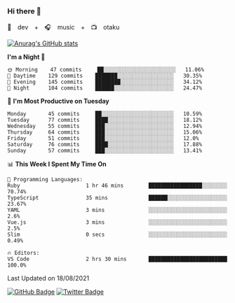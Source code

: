 ### Hi there 👋

🚀　dev　+　🎧　music　+　📺　otaku


[![Anurag's GitHub stats](https://github-readme-stats.vercel.app/api?username=koheitasaka&count_private=true&show_icons=true&theme=monokai)](https://github.com/koheitasaka/github-readme-stats)

<!--START_SECTION:waka-->
**I'm a Night 🦉** 

```text
🌞 Morning    47 commits     ██░░░░░░░░░░░░░░░░░░░░░░░   11.06% 
🌆 Daytime    129 commits    ███████░░░░░░░░░░░░░░░░░░   30.35% 
🌃 Evening    145 commits    ████████░░░░░░░░░░░░░░░░░   34.12% 
🌙 Night      104 commits    ██████░░░░░░░░░░░░░░░░░░░   24.47%

```
📅 **I'm Most Productive on Tuesday** 

```text
Monday       45 commits     ██░░░░░░░░░░░░░░░░░░░░░░░   10.59% 
Tuesday      77 commits     ████░░░░░░░░░░░░░░░░░░░░░   18.12% 
Wednesday    55 commits     ███░░░░░░░░░░░░░░░░░░░░░░   12.94% 
Thursday     64 commits     ███░░░░░░░░░░░░░░░░░░░░░░   15.06% 
Friday       51 commits     ███░░░░░░░░░░░░░░░░░░░░░░   12.0% 
Saturday     76 commits     ████░░░░░░░░░░░░░░░░░░░░░   17.88% 
Sunday       57 commits     ███░░░░░░░░░░░░░░░░░░░░░░   13.41%

```


📊 **This Week I Spent My Time On** 

```text
💬 Programming Languages: 
Ruby                     1 hr 46 mins        █████████████████░░░░░░░░   70.74% 
TypeScript               35 mins             ██████░░░░░░░░░░░░░░░░░░░   23.67% 
YAML                     3 mins              ░░░░░░░░░░░░░░░░░░░░░░░░░   2.6% 
Vue.js                   3 mins              ░░░░░░░░░░░░░░░░░░░░░░░░░   2.5% 
Slim                     0 secs              ░░░░░░░░░░░░░░░░░░░░░░░░░   0.49%

🔥 Editors: 
VS Code                  2 hrs 30 mins       █████████████████████████   100.0%

```


 Last Updated on 18/08/2021
<!--END_SECTION:waka-->

[![GitHub Badge](https://img.shields.io/badge/GitHub-100000?style=for-the-badge&logo=github&logoColor=white)](https://github.com/koheitasaka)
[![Twitter Badge](https://img.shields.io/badge/Twitter-1DA1F2?style=for-the-badge&logo=twitter&logoColor=white)](https://twitter.com/sleep_asleep_)
